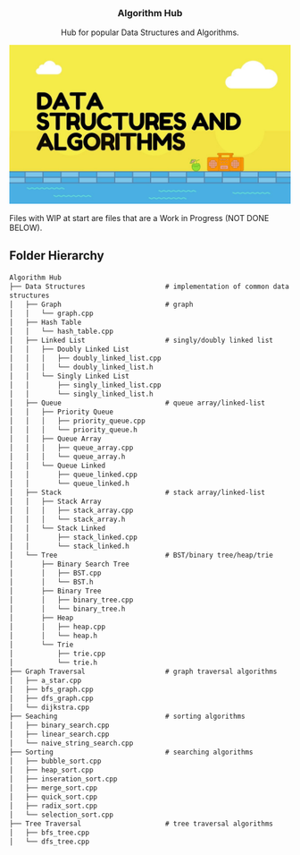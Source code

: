 <br />
<p align="center">
  <a href="https://github.com/dylansloann/Maze-Gen-Solver">
  </a>

  <h3 align="center">Algorithm Hub</h3>

  <p align="center">
     Hub for popular Data Structures and Algorithms.

![Header][header-screenshot]

Files with WIP at start are files that are a Work in Progress (NOT DONE BELOW).

## Folder Hierarchy
```
Algorithm Hub
├── Data Structures                    # implementation of common data structures
│   ├── Graph                          # graph
│   │	└── graph.cpp
│   ├── Hash Table
│   │	└── hash_table.cpp
│   ├── Linked List                    # singly/doubly linked list
│   │	├── Doubly Linked List
│   │	│	├── doubly_linked_list.cpp
│   │	│	└── doubly_linked_list.h
│   │	└── Singly Linked List
│   │		├── singly_linked_list.cpp
│   │		└── singly_linked_list.h
│   ├── Queue                          # queue array/linked-list
│   │	├── Priority Queue
│   │	│	├── priority_queue.cpp
│   │	│	└── priority_queue.h
│   │	├── Queue Array
│   │	│	├── queue_array.cpp
│   │	│	└── queue_array.h
│   │	└── Queue Linked
│   │		├── queue_linked.cpp
│   │		└── queue_linked.h
│   ├── Stack                          # stack array/linked-list
│   │	├── Stack Array
│   │	│	├── stack_array.cpp
│   │	│	└── stack_array.h
│   │	└── Stack Linked
│   │		├── stack_linked.cpp
│   │		└── stack_linked.h
│   └── Tree                           # BST/binary tree/heap/trie
│   	├── Binary Search Tree
│   	│	├── BST.cpp
│   	│	└── BST.h
│   	├── Binary Tree
│   	│	├── binary_tree.cpp
│   	│	└── binary_tree.h
│   	├── Heap
│   	│	├── heap.cpp
│   	│	└── heap.h
│   	└── Trie
│   		├── trie.cpp
│   		└── trie.h
├── Graph Traversal                    # graph traversal algorithms
│   ├── a_star.cpp
│   ├── bfs_graph.cpp
│   ├── dfs_graph.cpp
│   └── dijkstra.cpp
├── Seaching                           # sorting algorithms
│   ├── binary_search.cpp
│   ├── linear_search.cpp
│   └── naive_string_search.cpp
├── Sorting                            # searching algorithms
│   ├── bubble_sort.cpp
│   ├── heap_sort.cpp
│   ├── inseration_sort.cpp
│   ├── merge_sort.cpp
│   ├── quick_sort.cpp
│   ├── radix_sort.cpp
│   └── selection_sort.cpp
├── Tree Traversal                     # tree traversal algorithms
│   ├── bfs_tree.cpp
│   └── dfs_tree.cpp
```

[header-screenshot]: header.jpg